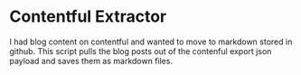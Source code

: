 # Contentful Extractor

I had blog content on contentful and wanted to move to markdown stored in github. This script pulls the blog posts out of the contenful export json payload and saves them as markdown files.
